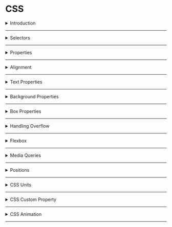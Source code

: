 # CSS

<details>
<summary>Introduction</summary>

### Introduction
__CSS__ stands for __Cascading Style Sheets__  
* CSS used in web development to apply styles to the html document.
* We can create Responsive webpages by combining HTML & CSS.
* Once we create a style sheet with .css file, we can use it for multiple .html files.

##### Syntax
```CSS 
selector{
   property1:value1;
   property2:value2;

}
```

##### apply CSS
We can apply __CSS__ in 3 ways,  

1. **Inline**  
we can use `style` attribute to apply css styles to a particular element.

```HTML
<tag style="property1: value1; property2: value2; ...">Content</tag>
```

2. **Internal**  
we can use `style` element to write `css code` for a particular HTML document.  
we use `style` element in head part.

```HTML 
<!DOCTYPE html>
<html>
  <head>
    <style>
        .heading{
         color:"green";
         background-color:"orange"
        }
    </style>
  </head>
  <body>
    <h1 class="heading">content</h1>
  </body>
</html>
```

3. **External**  
   we can create External CSS Style Sheet with `.css` file extension.  
   by using the HTML `link` element to link the CSS file.  

```HTML 
<!DOCTYPE html>
<html>
  <head>
    <link rel="stylesheet" href="styles.css" />
  </head>
  <body>
    <h1 class="heading">content</h1>
  </body>
</html>
```

```CSS 
.heading{
    color:green;
    background-color:orange;
}
```
* The HTML __rel__ attribute stands for a relationship of the linked document to the current document. In this case, it is a stylesheet.
* The HTML __href__ attribute stands for the URL/path of the CSS file.

##### Fundamental Concepts
* Inheritance
* Specificity
* Cascade

##### Inheritance
Children Inherits the Parent Property is called Inheritance.
```CSS 
.parent{
    color:blue;  /*  Inherited Property */
    border:2px black solid;  /*  Non-Inherited Property */
}
```

##### Specificity
CSS Specificity is how browsers decide which CSS property values are the most relevant to an HTML element and apply those CSS property values to the HTML element.   

Browser gives priority to select the CSS property.

1. !important
2. Inline
3. Id
4. Class
5. Tag
6. Universal


##### Cascade
The source order of CSS Rulesets matters.  
when two CSS Rulesets have equal specificity, the one that comes last in the CSS is applied.

</details>

---

<details>
<summary>Selectors</summary>

### Selectors
The CSS Selectors are used to select the HTML elements that we want to style.

1. Tag selector = same kind of tags selection
2. Class selector = group of elements selection
3. Id selector = only one particular element selection
4. Attribute selector
5. Pseudo selector
6. Mixed selector 
7. Group selection
8. Universal Selector 

##### Specificity
CSS Specificity is how browsers decide which CSS property values are the most relevant to an HTML element and apply those CSS property values to the HTML element.  

selector priority from High to Low:  
1. !important
2. inline styles
3. id selector
4. class selector
5. tag selector
6. Universal selector


##### Tag Selector

```HTML 
 <p>I am Tag Selector</p>
 <p>I am Tag Selector</p>
 <p>I am Tag Selector</p>
```

```CSS 
p{
    color:red;
    background-color: yellow;
}
```

##### Id Selector
```HTML 
 <p id="myParagraph">I am ID Selector</p>
 <p>I am Tag Selector</p>
 <p>I am Tag Selector</p>
```

```CSS 
#myParagraph{
    color:red;
    background-color: yellow;
}
```

##### class Selector
We can provide multiple class names separated by space as a value to the HTML class attribute.
`<tag class="name1 name2 name3 name4 ...">Content</tag>`

```HTML 
 <p id="myParagraph">I am ID Selector</p>
 <p class="my-paragraph">I am Tag Selector</p>
 <p class="my-paragraph">I am Tag Selector</p>
```

```CSS 
.my-paragraph{
    color:red;
    background-color: yellow;
}
```

##### Attribute Selector

```HTML 
<input type="text" placeholder="textbox">
<input type="password" placeholder="password">
```

```CSS 
input[type]{
    padding:10px;
    border-radius: 10px;
}

input[type="password"]{
    background-color: orange;
}
```

##### Psedo selector
psedo selector is a dynamic selector  
`selector:event`

```HTML 
    <h1 class="heading-element">Please put cursor on me</h1>
    <input class="textbox" type="text" placeholder="please focus on me"/>
```

```CSS 
.heading-element:hover{
    box-shadow:0 0 10px black;
}

.textbox:focus{
    box-shadow: 0 0 10px black;
}

```

##### Mixed Selector

```HTML 
   <div class="parent">
        <h1 id="#child">I am First Child</h1>
        <h1>I am Second Child</h1>
   </div>
```

```CSS 
.parent #child{
    padding:10px;
    color:orange;
    background-color: green;
    border-radius: 10px;
}
```

##### Group Selection

```HTML 
   <h1 class="my-heading">Class Selection</h1>
   <h1 id="myHeading">Id Selection</h1>
```

```CSS 
.my-heading, #myHeading{
    padding: 10px;
    background-color: green;
    border-radius: 10px;
    box-shadow: 0 0 10px black;
}
```

##### Universal Selector
The universal selector selects all the HTML elements in an HTML document.  

```HTML 
<div>1</div>
<div id="myBox">2</div>
<div class="my-box">3</div>
```

```CSS 
* {
    margin: 20px;
}
```

</details>

---

<details>
<summary>Properties</summary>

### Properties
1. Alignment
2. Text Properties
3. Background Properties
4. Box Properties
5. Gradients
6. Handling Overflow
7. Flexbox
8. Media Queries
9. Positions
10. Table

</details>

---

<details>
<summary>Alignment</summary>

### Alignment
`text-align` property specifies the horizontal alignment of the text in an HTML element.

  - `text-align:left;`
  - `text-align:center;`
  - `text-align:right;`

</details>

---

<details>
<summary>Text Properties</summary>

### Text Properties

##### color
* `color:"orange";`
* `color:#ffffff`

##### font styles
* `font-family:"Roboto";`
* `font-size: 28px;`
* `font-style:italic;`
* `font-weight:bold;`
* `text-decoration: underline;`
* `text-transform: uppercase;`

##### text spacing
* `text-indent: 200px;`
* `letter-spacing:5px;`
* `line-height: 10px;`
* `word-spacing: 20px;`

##### text shadow
* `text-shadow:0 0 3px red;`

</details>

---

<details>
<summary>Background Properties</summary>

### Background Properties
1. background-color
2. background-image
3. background-repeat
4. background-attachment
5. background-position
6. background-size


##### background-color
  * `background-color: "orange";`
  * `background-color: transparent;`

##### background-image
  * `background-image: url("source/bg-image.jpg");`
  * `background-image:linear-gradient(45deg,black,red,green);` 
  * `background-image:linear-gradient(to left,black,red,green);` 
  * `background-image:radial-gradient(black,red,green);`

##### background-repeat
   * `background-repeat:repeat;`
   * `background-repeat:no-repeat;`
   * `background-repeat:repeat-x;`
   * `background-repeat:repeat-y;`

##### background-attachment   
   * `background-attachment: scroll;`
   * `background-attachment: fixed;`

##### background-position
   `background-position: top left;`
   ![Background Position](./assets/background-position.jpg)

##### All Backgrounds Shortcut
```CSS
shortcut{
background:color image repeat attachment position;
}
```
  * `background:red url("./source/lion.jpg") no-repeat scroll center center;`
 
##### background-size
  `background-size:cover;`

</details>

---

<details>
<summary>Box Properties</summary>

### Box Properties
1. width & height
2. border
3. padding
4. margin
5. outline

![Box Properties](assets/box-properties.jpg)

### CSS Box Model

* __Content__ - The content of the box, where text and images appear.
* __Padding__ - The space between the content and the border.
* __Border__ - A borderline that goes around the padding and content. 
* __Margin__ - The space outside the border.

##### Intrinsic vs Extrinsic
* some elements have a natural size set by default, we call it Intrinsic size.
* If we set a specific size to an element, we call an Extrinsic size.

##### width & height
It gives HTML element width & height
  * `width:100px;`
  * `height:100px;`
  * `min-width:100px;`
  * `max-width:400px;`
  * `min-height:100px;`
  * `max-height:400px;`

##### border
   * `border-style: dashed;`
   * `border-width: 5px;`
   * `border-color: orange;`
   * border shortcut
     - `border:styleName width color;`
     - `border: 5px dashed orange;`
        - ``border-left:5px solid greenyellow;``
   * `border-radius:10px;`
      - `border-top-right-radius:10px;`
   * supporting properties
     - top
     - right
     - bottom
     - left

##### padding
The space between border and content.
   * `padding:10px;`(TRBL)
   * `padding-top:10px;`
   * `padding-right:10px;`
   * `padding-bottom:10px;`
   * `padding-left:10px;`

##### margin
The space between border and outline
 * `margin:auto;`  It adjust automatically center of horizontal.
 * `margin:50px;`(TRBL)
 * `margin-top: 50px;`
 * `margin-right:50px;`
 * `margin-bottom: 50px;`
 * `margin-left: 50px;`

##### outline
* `outline-style: dashed;`
* `outline-width: 5px;`
* `outline-color: orange;`
* border shortcut
  - `outline:styleName width color;`
  - `outline: 5px dashed orange;`
     - `outline-left:5px solid greenyellow;`
* supporting properties
  - top
  - right
  - bottom
  - left

##### Box-sizing property
The box-sizing CSS property sets how the total width and height of an element are calculated.

Box-Sizing property has the following values:
1. content-box (default)
2. border-box

* __content-box__(Default) :

```CSS 
.container {
  width: 160px;
  height: 80px;
  padding: 20px;
  margin: 10px;
  border: 8px solid red;
  box-sizing: content-box;

  /* Total width: 160px + (2 * 20px) + (2 * 8px) = 216px
     Total height: 80px + (2 * 20px) + (2 * 8px) = 136px
     Content box width: 160px
     Content box height: 80px 
  */
}
```
* __border-box__:

```CSS 
.container {
  width: 160px;
  height: 80px;
  padding: 20px;
  margin: 10px;
  border: 8px solid red;
  box-sizing: border-box;

  /* Total width: 160px
     Total height: 80px
     Content box width: 160px - (2 * 20px) - (2 * 8px) = 104px
     Content box height: 80px - (2 * 20px) - (2 * 8px) = 24px 
  */
}
```

##### Box Shadow
* `box-shadow:x y blur color;`
* `box-shadow:0 0 10px black;`

</details>

---

<details>
<summary>Handling Overflow</summary>

### Handling Overflow
content overflow can be handled using the CSS overflow property.  
__overflow__ : child element is not overflowed on parent element.

1. visible (default)=> CSS tries to avoid data loss. Hence, the `overflow:visible;` is the default value for it.
   * `overflow:visible;`
2. hidden => The overflow is clipped, and the rest of the content will be invisible.
   * `overflow: hidden;`
3. scroll => The overflow is clipped, and a scrollbar is added to see the rest of the content.
   *  `overflow: scroll;`
   *  `overflow-x: scroll;`
   *  `overflow-y: scroll;`
4. auto => It is similar to scroll, but it adds scrollbars only when necessary.
  *  `overflow: auto;`

</details>

---

<details>
<summary>Flexbox</summary>

### Flexbox

##### Layout
A Layout is a pattern to structure the information and arrange the elements on the website.  
Methods to Design a Layout:  
Mainly, there are two methods that help design the webpage layout.

1. Flexbox(stable)
2. CSS Grid


##### Flexbox
Flexbox is a layout method that helps to arrange the HTML elements in rows(harizontally) or columns(vertically).  
A responsive website will automatically adjust for different screen sizes and viewports.

Flexbox Layout with CSS Properties:
* display
  - define the flexbox 
    - flex
    - inline-flex
    - grid
    - none
     
* flex-direction  
  - The Flex Direction specifies the direction of the flex items in the Flexbox Container.
    - row
    - column
     
* justify-content
  - The justify-content property specifies the alignment of flex items along the main axis.
  - justify content property can have the following values:
     - flex-start (default)=> All the elements will arrange to the start of the container.
     - center => All the elements will arrange to the center of the container.
     - flex-end => All the elements will arrage to the end of the container.
     - space-between => Left over space will be arrange in between the flex items.
     - space-around => Every flex item will get space around them.
      
* align-items
  - The align-items property specifies the alignment of flex items along the cross-axis.
  - Align items property can have the following values:
     - stretch (default)=> will stretch its available height.
     - flex-start => will be at the starting of the flex container.
     - center => will be at the center of the available height.
     - flex-end => will be at the ending point of the available height.
      
* flex-wrap
  - The flex-wrap property arranges the flex items in multiple lines.
  - Flex wrap property can have the following values:
    - nowrap(default)
    - wrap
    - wrap-reverse

* align-self
   - The align self property specifies the alignment of individual flex items along the cross axis.
   - Align self property can have following values:
      - flex-start
      - center 
      - flex-end
      - stretch
      - auto(default)

If the value of align-self is auto, then the align-items value of its Flex container gets inherited.

* order
  - The order property specifies the order of flex items in the Flex container.
  - order property has the following values:
    - 0 (default)
    - +ve values
    - -ve values

```HTML 
<!DOCTYPE html>
<html>
<head>
  <style>
    .flex-container {
      display: flex;
      flex-direction: row;
      justify-content: space-between;
      align-items: center;
      flex-wrap: wrap;
    }


    .item1 {
      order: 3;
      align-self: flex-start;
    }

    .item2 {
      order: 1;
      align-self: center;
    }

    .item3 {
      order: 2;
      align-self: flex-end;
    }
  </style>
</head>
<body>
  <div class="flex-container">
    <div class="item1">1</div>
    <div class="item2">2</div>
    <div class="item3">3</div>
  </div>
</body>
</html>

```

##### Grid
This is used to create the Layout.

```CSS 
.grid-container {
   display: grid;
}
```

##### Block vs Inline
* The block-level element always starts on a new line.
It occupies entire horizontal space of its Parent.

* The inline element does not start on a new line.
It occupy only its content width.

</details>

---

<details>
<summary>Media Queries</summary>

### Media Queries

##### Responsiveness 
 perfectly fit for all the different screen sizes.

##### Media Query
Media queries play a crucial part while developing Responsive Layouts.
We can create a responsive website using media queries or flexbox without Bootstrap.
Using Media queries, we can conditionally apply styles based on the device type (e.g. printers, TVs, etc.) and media features (e.g. viewport width, etc.).

##### syntax:

```CSS 
@media media-type and (media-feature-expression){

/* CSS rules go here */

}
```

* __Media Type__: Media type describes the general category of devices. Possible types of media are screen, print, tv, all, ...etc.  
* __Media Feature__: Using Media Features, we can write Media Query for a specific feature. Examples: width, height, orientation, etc.

##### Media Types 
possible types of media are:
* screen => For all screened devices (mobile, laptops, tablets, ...etc)
* print = For printers
* tv => For Televisions
* all => Matches all types of devices and more...

##### screen
```CSS
@media screen and (max-width: 800px) {
    .bg-container {
        background-color: deepskyblue;
    }
}

@media screen and (max-width: 799px) {
    .bg-container {
        background-color: orange;
    }
}

@media screen and (min-width: 801px) {
    .bg-container {
        background-color: yellowgreen;
    }
}
```

##### Logical Operators
* and
* not
* comma

###### and

using `and` operator can combine mutiple Media Features.  
syntax:

```CSS
@media (media-feature-expression) and (media-feature-expression){
/* CSS rules go here */
}
```

we can also join media feature with a media type.
syntax:  

```CSS 
@media media-type and (media-feature-expression){
/* CSS rules go here */
}
```

##### not
The `not` operator is a Media Query Modifier. It negates the entire Media Query result.
If you use the not operator, you must also specify a media type.

syntax:

```CSS 
@media not screen and (min-width:600px){
	/* CSS rules go here */
}
```

##### comma
Using ,(comma) operator we can combine multiple Media Queries.
```CSS 
@media (orientation: landscape), (min-width: 600px) {
    .bg-container {
        background: yellowgreen;
    }
}
```


##### Orientation

The two most common types of orientation are:

landscape => The width of the device is greater than the height.
portrait => The height of the device is greater than the width.

```CSS 

@media (orientation: landscape) {
    .bg-container {
        background-color: orange;
    }
}

@media (orientation: portrait) {
    .bg-container {
        background-color: yellowgreen;
    }
}
```

##### print
```CSS 
@media print {
    .heading {
        color: green;
    }
}
```

</details>

---

<details>
<summary>Positions</summary>

### Positions
The position property in CSS is used to control the positioning of an element within its containing element.

##### position properties 
1. `position:static;`
2. `position:relative;`
3. `position:absolute;`
4. `position:fixed;`
5. `position:sticky;`
   
---

* __static__ => default position of any html element 
* __relative__ => It is used to set the element relative to its normal position.
* __absolute__ => this is positioned relative to its parent
* __fixed__ => this is to fix an element in the given position
* __sticky__ => this is to stick an element in the given position

##### supporting properties:
`top,right,bottom,left`

##### z-index
z-index =>  layers position  
`z-index:1;`

```CSS 
.selector{
    background-color:yellow;
    position:absolute;
    left:20px;
    top:20px;
    z-index:4;
}
```
</details>

---

<details>
<summary>CSS Units</summary>

### CSS Units

* pixel : pixels are fixed size
  - `width:100px;`
* viewport : view port is depended on device screen size
  -  `width:100vw;`
  -  `width:100vh;`
* percentage : percentage is depended on parent container
  - `width:100%;`

</details>

---

<details>
<summary>CSS Custom Property</summary>

### CSS Custom Property
A CSS custom property is a variable in CSS.

* variable creation : --variable
* use variable : var(--variable)

```CSS 
.card {
  --spacing: 2px;
  padding: var(--spacing);
  margin-bottom: var(--spacing);
}
```

If the custom property has to be accessed through the entire HTML document, declare it inside the :root pseudo-class.

```CSS 
:root {
  --main-bg-color: brown;
}

.card-1 {
  color: white;
  background-color: var(--main-bg-color);
}
```

</details>

---


<details>
<summary>CSS Animation</summary>

### CSS Animation

To create animations using CSS, you can use the __@keyframes__ rule along with CSS properties like 

1. `animation-name:anyName;`
2. `animation-duration:3s;`
3. `animation-iteration-count:1 / infinite;` => reputation
4. `animation-timing-function:linear / ease-in / ease-out;`
5. `animation-delay:3s;`

```CSS 
shortcut{
animation:name duration iteration-count timing-function delay;
}
```

##### procedure
step1 => define your element
step2 => apply animation rules

```CSS 
.myAnimation:hover{
    animation:animationEffects 2s infinite linear 1s;
}
```

```CSS 
@keyframes animationEffects {
    0%{
        background-color:green;
    }

    50%{
        background-color:red;
    }

    100%{
        background-color:blue;
    }
}
```

</details>

---